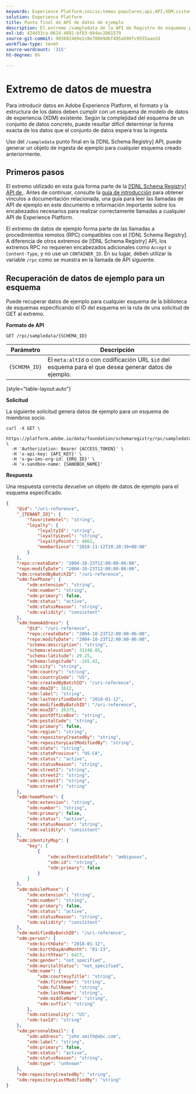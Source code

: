 ```yaml
---
keywords: Experience Platform;inicio;temas populares;api;API;XDM;sistema XDM;modelo de datos de experiencia;modelo de datos de experiencia;modelo de datos de experiencia;modelo de datos;modelo de datos;datos de muestra;datos de muestra;rpc;
solution: Experience Platform
title: Punto final de API de datos de ejemplo
description: El extremo /sampledata de la API de Registro de esquemas permite generar datos de ejemplo asignados a la estructura de cualquier esquema XDM existente.
exl-id: 424d33ca-0624-4891-bf83-044ac2861579
source-git-commit: 983682489e2c0e70069dbf495ab90fc9555aae2d
workflow-type: tm+mt
source-wordcount: '315'
ht-degree: 6%

---
```


# Extremo de datos de muestra

Para introducir datos en Adobe Experience Platform, el formato y la estructura de los datos deben cumplir con un esquema de modelo de datos de experiencia (XDM) existente. Según la complejidad del esquema de un conjunto de datos concreto, puede resultar difícil determinar la forma exacta de los datos que el conjunto de datos espera tras la ingesta.

Uso del `/sampledata` punto final en la [!DNL Schema Registry] API, puede generar un objeto de ingesta de ejemplo para cualquier esquema creado anteriormente.

## Primeros pasos

El extremo utilizado en esta guía forma parte de la [[!DNL Schema Registry] API de ](https://www.adobe.io/experience-platform-apis/references/schema-registry/). Antes de continuar, consulte la [guía de introducción](./getting-started.md) para obtener vínculos a documentación relacionada, una guía para leer las llamadas de API de ejemplo en este documento e información importante sobre los encabezados necesarios para realizar correctamente llamadas a cualquier API de Experience Platform.

El extremo de datos de ejemplo forma parte de las llamadas a procedimientos remotos (RPC) compatibles con el [!DNL Schema Registry]. A diferencia de otros extremos de [!DNL Schema Registry] API, los extremos RPC no requieren encabezados adicionales como `Accept` o `Content-Type`, y no use un `CONTAINER_ID`. En su lugar, deben utilizar la variable `/rpc` como se muestra en la llamada de API siguiente.

## Recuperación de datos de ejemplo para un esquema

Puede recuperar datos de ejemplo para cualquier esquema de la biblioteca de esquemas especificando el ID del esquema en la ruta de una solicitud de GET al extremo.

**Formato de API**

```http
GET /rpc/sampledata/{SCHEMA_ID}
```

| Parámetro | Descripción |
| --- | --- |
| `{SCHEMA_ID}` | El `meta:altId` o con codificación URL `$id` del esquema para el que desea generar datos de ejemplo. |

{style="table-layout:auto"}

**Solicitud**

La siguiente solicitud genera datos de ejemplo para un esquema de miembros socio.

```shell
curl -X GET \
  https://platform.adobe.io/data/foundation/schemaregistry/rpc/sampledata/_{TENANT_ID}.schemas.533ca5da28087c44344810891b0f03d9 \
  -H 'Authorization: Bearer {ACCESS_TOKEN}' \
  -H 'x-api-key: {API_KEY}' \
  -H 'x-gw-ims-org-id: {ORG_ID}' \
  -H 'x-sandbox-name: {SANDBOX_NAME}'
```

**Respuesta**

Una respuesta correcta devuelve un objeto de datos de ejemplo para el esquema especificado.

```json
{
    "@id": "/uri-reference",
    "_{TENANT_ID}": {
        "favoriteHotel": "string",
        "loyalty": {
            "loyaltyId": "string",
            "loyaltyLevel": "string",
            "loyaltyPoints": 4862,
            "memberSince": "2018-11-12T20:20:39+00:00"
        }
    },
    "repo:createDate": "2004-10-23T12:00:00-06:00",
    "repo:modifyDate": "2004-10-23T12:00:00-06:00",
    "xdm:createdByBatchID": "/uri-reference",
    "xdm:faxPhone": {
        "xdm:extension": "string",
        "xdm:number": "string",
        "xdm:primary": false,
        "xdm:status": "active",
        "xdm:statusReason": "string",
        "xdm:validity": "consistent"
    },
    "xdm:homeAddress": {
        "@id": "/uri-reference",
        "repo:createDate": "2004-10-23T12:00:00-06:00",
        "repo:modifyDate": "2004-10-23T12:00:00-06:00",
        "schema:description": "string",
        "schema:elevation": 31148.05,
        "schema:latitude": 29.25,
        "schema:longitude": -145.42,
        "xdm:city": "string",
        "xdm:country": "string",
        "xdm:countryCode": "US",
        "xdm:createdByBatchID": "/uri-reference",
        "xdm:dmaID": 1612,
        "xdm:label": "string",
        "xdm:lastVerifiedDate": "2018-01-12",
        "xdm:modifiedByBatchID": "/uri-reference",
        "xdm:msaID": 26375,
        "xdm:postOfficeBox": "string",
        "xdm:postalCode": "string",
        "xdm:primary": false,
        "xdm:region": "string",
        "xdm:repositoryCreatedBy": "string",
        "xdm:repositoryLastModifiedBy": "string",
        "xdm:state": "string",
        "xdm:stateProvince": "US-CA",
        "xdm:status": "active",
        "xdm:statusReason": "string",
        "xdm:street1": "string",
        "xdm:street2": "string",
        "xdm:street3": "string",
        "xdm:street4": "string"
    },
    "xdm:homePhone": {
        "xdm:extension": "string",
        "xdm:number": "string",
        "xdm:primary": false,
        "xdm:status": "active",
        "xdm:statusReason": "string",
        "xdm:validity": "consistent"
    },
    "xdm:identityMap": {
        "key": [
            {
                "xdm:authenticatedState": "ambiguous",
                "xdm:id": "string",
                "xdm:primary": false
            }
        ]
    },
    "xdm:mobilePhone": {
        "xdm:extension": "string",
        "xdm:number": "string",
        "xdm:primary": false,
        "xdm:status": "active",
        "xdm:statusReason": "string",
        "xdm:validity": "consistent"
    },
    "xdm:modifiedByBatchID": "/uri-reference",
    "xdm:person": {
        "xdm:birthDate": "2018-01-12",
        "xdm:birthDayAndMonth": "01-23",
        "xdm:birthYear": 6427,
        "xdm:gender": "not_specified",
        "xdm:maritalStatus": "not_specified",
        "xdm:name": {
            "xdm:courtesyTitle": "string",
            "xdm:firstName": "string",
            "xdm:fullName": "string",
            "xdm:lastName": "string",
            "xdm:middleName": "string",
            "xdm:suffix": "string"
        },
        "xdm:nationality": "US",
        "xdm:taxId": "string"
    },
    "xdm:personalEmail": {
        "xdm:address": "john.smith@abc.com",
        "xdm:label": "string",
        "xdm:primary": false,
        "xdm:status": "active",
        "xdm:statusReason": "string",
        "xdm:type": "unknown"
    },
    "xdm:repositoryCreatedBy": "string",
    "xdm:repositoryLastModifiedBy": "string"
}
```
